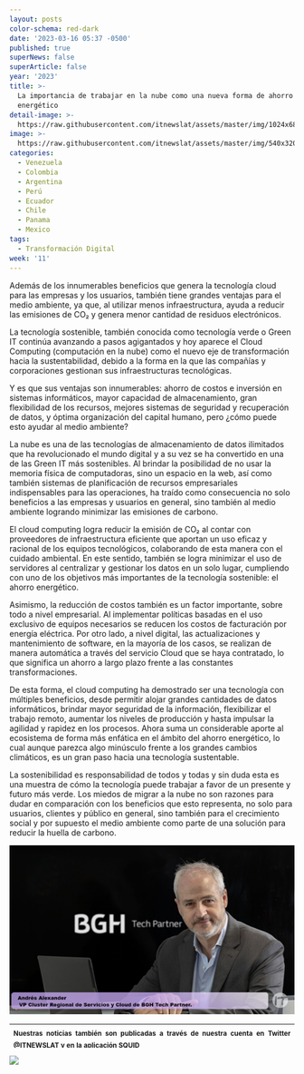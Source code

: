 ```yaml
---
layout: posts
color-schema: red-dark
date: '2023-03-16 05:37 -0500'
published: true
superNews: false
superArticle: false
year: '2023'
title: >-
  La importancia de trabajar en la nube como una nueva forma de ahorro
  energético
detail-image: >-
  https://raw.githubusercontent.com/itnewslat/assets/master/img/1024x680/Andres-Alexander-g.jpg
image: >-
  https://raw.githubusercontent.com/itnewslat/assets/master/img/540x320/Andres-Alexander-p.jpg
categories:
  - Venezuela
  - Colombia
  - Argentina
  - Perú
  - Ecuador
  - Chile
  - Panama
  - Mexico
tags:
  - Transformación Digital
week: '11'
---
```

Además de los innumerables beneficios que genera la tecnología cloud para las empresas y los usuarios, también tiene grandes ventajas para el medio ambiente, ya que, al utilizar menos infraestructura, ayuda a reducir las emisiones de CO₂ y genera menor cantidad de residuos electrónicos.

La tecnología sostenible, también conocida como tecnología verde o Green IT continúa avanzando a pasos agigantados y hoy aparece el Cloud Computing (computación en la nube) como el nuevo eje de transformación hacia la sustentabilidad, debido a la forma en la que las compañías y corporaciones gestionan sus infraestructuras tecnológicas.

Y es que sus ventajas son innumerables: ahorro de costos e inversión en sistemas informáticos, mayor capacidad de almacenamiento, gran flexibilidad de los recursos, mejores sistemas de seguridad y recuperación de datos, y óptima organización del capital humano, pero ¿cómo puede esto ayudar al medio ambiente?

La nube es una de las tecnologías de almacenamiento de datos ilimitados que ha revolucionado el mundo digital y a su vez se ha convertido en una de las Green IT más sostenibles. Al brindar la posibilidad de no usar la memoria física de computadoras, sino un espacio en la web, así como también sistemas de planificación de recursos empresariales indispensables para las operaciones, ha traído como consecuencia no solo beneficios a las empresas y usuarios en general, sino también al medio ambiente logrando minimizar las emisiones de carbono.

El cloud computing logra reducir la emisión de CO₂ al contar con proveedores de infraestructura eficiente que aportan un uso eficaz y racional de los equipos tecnológicos, colaborando de esta manera con el cuidado ambiental. En este sentido, también se logra minimizar el uso de servidores al centralizar y gestionar los datos en un solo lugar, cumpliendo con uno de los objetivos más importantes de la tecnología sostenible: el ahorro energético.

Asimismo, la reducción de costos también es un factor importante, sobre todo a nivel empresarial. Al implementar políticas basadas en el uso exclusivo de equipos necesarios se reducen los costos de facturación por energía eléctrica. Por otro lado, a nivel digital, las actualizaciones y mantenimiento de software, en la mayoría de los casos, se realizan de manera automática a través del servicio Cloud que se haya contratado, lo que significa un ahorro a largo plazo frente a las constantes transformaciones.

De esta forma, el cloud computing ha demostrado ser una tecnología con múltiples beneficios, desde permitir alojar grandes cantidades de datos informáticos, brindar mayor seguridad de la información, flexibilizar el trabajo remoto, aumentar los niveles de producción y hasta impulsar la agilidad y rapidez en los procesos. Ahora suma un considerable aporte al ecosistema de forma más enfática en el ámbito del ahorro energético, lo cual aunque parezca algo minúsculo frente a los grandes cambios climáticos, es un gran paso hacia una tecnología sustentable.

La sostenibilidad es responsabilidad de todos y todas y sin duda esta es una muestra de cómo la tecnología puede trabajar a favor de un presente y futuro más verde. Los miedos de migrar a la nube no son razones para dudar en comparación con los beneficios que esto representa, no solo para usuarios, clientes y público en general, sino también para el crecimiento social y por supuesto el medio ambiente como parte de una solución para reducir la huella de carbono.

![](https://raw.githubusercontent.com/itnewslat/assets/master/img/540x320/Andres-Alexander-p.jpg)

<table style="height: 42px;" width="569">
<tbody>
<tr>
<td style="text-align: justify;"><sub><strong>Nuestras noticias también son publicadas a través de nuestra cuenta en Twitter <a href="https://twitter.com/itnewslat?lang=es">@ITNEWSLAT</a> y en la aplicación <a href="https://squidapp.co/en/">SQUID</a></strong></sub></td>
</tr>
</tbody>
</table>
<img src="https://tracker.metricool.com/c3po.jpg?hash=56f88a41e39ab42c063cc51676587a04"/>